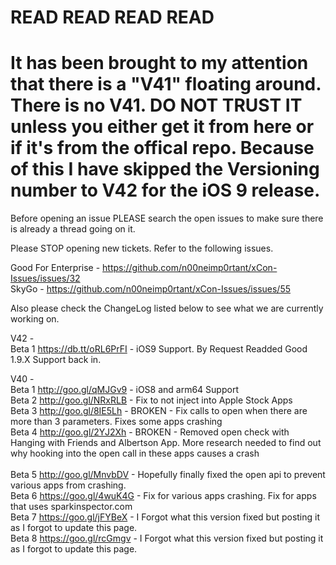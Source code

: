 # READ READ READ READ
# It has been brought to my attention that there is a "V41" floating around. There is no V41. DO NOT TRUST IT unless you either get it from here or if it's from the offical repo. Because of this I have skipped the Versioning number to V42 for the iOS 9 release.

Before opening an issue PLEASE search the open issues to make sure there is already a thread going on it.

Please STOP opening new tickets. Refer to the following issues.

Good For Enterprise - https://github.com/n00neimp0rtant/xCon-Issues/issues/32 <br />
SkyGo - https://github.com/n00neimp0rtant/xCon-Issues/issues/55 <br />

Also please check the ChangeLog listed below to see what we are currently working on.

V42 - <br />
Beta 1 https://db.tt/oRL6PrFI - iOS9 Support. By Request Readded Good 1.9.X Support back in.

V40 - <br />
Beta 1 http://goo.gl/qMJGv9 - iOS8 and arm64 Support <br />
Beta 2 http://goo.gl/NRxRLB - Fix to not inject into Apple Stock Apps <br />
Beta 3 http://goo.gl/8IE5Lh - BROKEN - Fix calls to open when there are more than 3 parameters. Fixes some apps crashing<br />
Beta 4 http://goo.gl/2YJ2Xh - BROKEN - Removed open check with Hanging with Friends and Albertson App. More research needed to find out why hooking into the open call in these apps causes a crash <br />
<br />
Beta 5 http://goo.gl/MnvbDV - Hopefully finally fixed the open api to prevent various apps from crashing. <br />
Beta 6 https://goo.gl/4wuK4G - Fix for various apps crashing. Fix for apps that uses sparkinspector.com <br />
Beta 7 https://goo.gl/jFYBeX - I Forgot what this version fixed but posting it as I forgot to update this page. <br />
Beta 8 https://goo.gl/rcGmgv - I Forgot what this version fixed but posting it as I forgot to update this page. <br />

